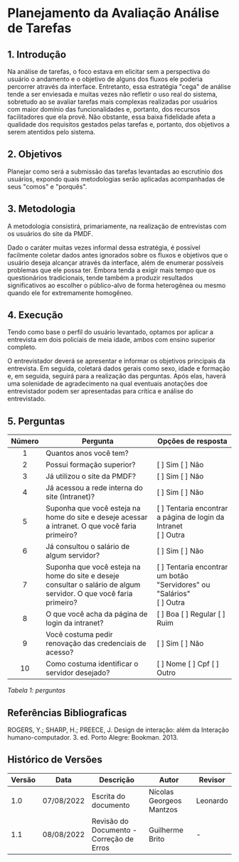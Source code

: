 # Planejamento da Avaliação Análise de Tarefas

## 1. Introdução

Na análise de tarefas, o foco estava em elicitar sem a perspectiva do usuário o andamento e o objetivo de alguns dos fluxos ele poderia percorrer através da interface.
Entretanto, essa estratégia "cega" de análise tende a ser enviesada e muitas vezes não refletir o uso real do sistema, sobretudo ao se avaliar tarefas mais complexas
realizadas por usuários com maior domínio das funcionalidades e, portanto, dos recursos facilitadores que ela provê. Não obstante, essa baixa fidelidade afeta a qualidade dos 
requisitos gestados pelas tarefas e, portanto, dos objetivos a serem atentidos pelo sistema.

## 2. Objetivos

Planejar como será a submissão das tarefas levantadas ao escrutínio dos usuários, expondo quais metodologias serão aplicadas acompanhadas de seus "comos" e "porquês".

## 3. Metodologia

A metodologia consistirá, primariamente, na realização de entrevistas com os usuários do site da PMDF.

Dado o caráter muitas vezes informal dessa estratégia, é possível facilmente coletar dados antes ignorados sobre os fluxos e objetivos que o usuário deseja alcançar através da interface, além
de enumerar possíveis problemas que ele possa ter. Embora tenda a exigir mais tempo que os questionários tradicionais, tende também a produzir resultados significativos 
ao escolher o público-alvo de forma heterogênea ou mesmo quando ele for extremamente homogêneo.

## 4. Execução

Tendo como base o perfil do usuário levantado, optamos por aplicar a entrevista em dois policiais de meia idade, ambos com ensino superior completo. 

O entrevistador deverá se apresentar e informar os objetivos principais da entrevista. Em seguida, coletará dados gerais como sexo, idade e formação e, em seguida, 
seguirá para a realização das perguntas. Após elas, haverá uma solenidade de agradecimento na qual eventuais anotações doe entrevistador podem ser apresentadas para crítica e análise do entrevistado.

## 5. Perguntas

| Número | <center> Pergunta                                                                                                  | <center> Opções de resposta                                                  |
|:------:|:-------------------------------------------------------------------------------------------------------------------|:-----------------------------------------------------------------------------|
|   1    | Quantos anos você tem?                                                                                             |                                                                              |
|   2    | Possui formação superior?                                                                                          | [ ] Sim [ ] Não                                                              |
|   3    | Já utilizou o site da PMDF?                                                                                        | [ ] Sim [ ] Não                                                              |
|   4    | Já acessou a rede interna do site (Intranet)?                                                                      | [ ] Sim [ ] Não                                                              |
|   5    | Suponha que você esteja na home do site e deseje acessar a intranet. O que você faria primeiro?                    | [ ] Tentaria encontrar a página de login da Intranet <br>[ ] Outra<br>       |
|   6    | Já consultou o salário de algum servidor?                                                                          | [ ] Sim [ ] Não                                                              |
|   7    | Suponha que você esteja na home do site e deseje consultar o salário de algum servidor. O que você faria primeiro? | [ ] Tentaria encontrar um botão "Servidores" ou "Salários" <br>[ ] Outra<br> |
|   8    | O que você acha da página de login da intranet?                                                                    | [ ] Boa [ ] Regular [ ] Ruim                                                 |
|   9    | Você costuma pedir renovação das credenciais de acesso?                                                            | [ ] Sim  [ ] Não                                                             |
|   10   | Como costuma identificar o servidor desejado?                                                                      | [ ] Nome  [ ] Cpf [ ] Outro                                                  |

_Tabela 1: perguntas_

## Referências Bibliograficas

ROGERS, Y.; SHARP, H.; PREECE, J. Design de interação: além da Interação humano-computador. 3. ed. Porto Alegre: Bookman. 2013.

## Histórico de Versões

| Versão | Data       | Descrição                                | Autor                    | Revisor  |
|--------|------------|------------------------------------------|--------------------------|----------|
| 1.0    | 07/08/2022 | Escrita do documento                     | Nícolas Georgeos Mantzos | Leonardo |
| 1.1    | 08/08/2022 | Revisão do Documento - Correção de Erros | Guilherme Brito          | -        |
